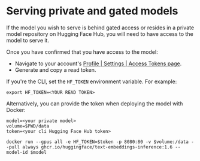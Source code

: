 <!--Copyright 2023 The HuggingFace Team. All rights reserved.

Licensed under the Apache License, Version 2.0 (the "License"); you may not use this file except in compliance with
the License. You may obtain a copy of the License at

http://www.apache.org/licenses/LICENSE-2.0

Unless required by applicable law or agreed to in writing, software distributed under the License is distributed on
an "AS IS" BASIS, WITHOUT WARRANTIES OR CONDITIONS OF ANY KIND, either express or implied. See the License for the
specific language governing permissions and limitations under the License.

⚠️ Note that this file is in Markdown but contain specific syntax for our doc-builder (similar to MDX) that may not be
rendered properly in your Markdown viewer.

-->

# Serving private and gated models

If the model you wish to serve is behind gated access or resides in a private model repository on Hugging Face Hub,
you will need to have access to the model to serve it.

Once you have confirmed that you have access to the model:

- Navigate to your account's [Profile | Settings | Access Tokens page](https://huggingface.co/settings/tokens).
- Generate and copy a read token.

If you're the CLI, set the `HF_TOKEN` environment variable. For example:

```shell
export HF_TOKEN=<YOUR READ TOKEN>
```

Alternatively, you can provide the token when deploying the model with Docker:

```shell
model=<your private model>
volume=$PWD/data
token=<your cli Hugging Face Hub token>

docker run --gpus all -e HF_TOKEN=$token -p 8080:80 -v $volume:/data --pull always ghcr.io/huggingface/text-embeddings-inference:1.6 --model-id $model
```
